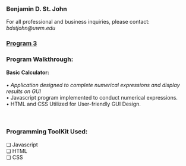 <h3>Benjamin D. St. John</h3>
For all professional and business inquiries, please contact:<i> bdstjohn@uwm.edu</i>
<h3><a href="https://github.com/sanctusjack/Project-3-Calculator">Program 3</a></h3>
<h3>Program Walkthrough:</h3>
<p1><b>Basic Calculator:</b></p1> <br>
<br>
<i> • Application designed to complete numerical expressions and display results on GUI</i> <br>
    • Javascript program implemented to conduct numerical expressions. <br>
    • HTML and CSS Utilized for User-friendly GUI Design.<br>
<br>
<br>
<h3>Programming ToolKit Used:</h3>
    ❏ Javascript<br>
    ❏ HTML <br>
    ❏ CSS <br>

